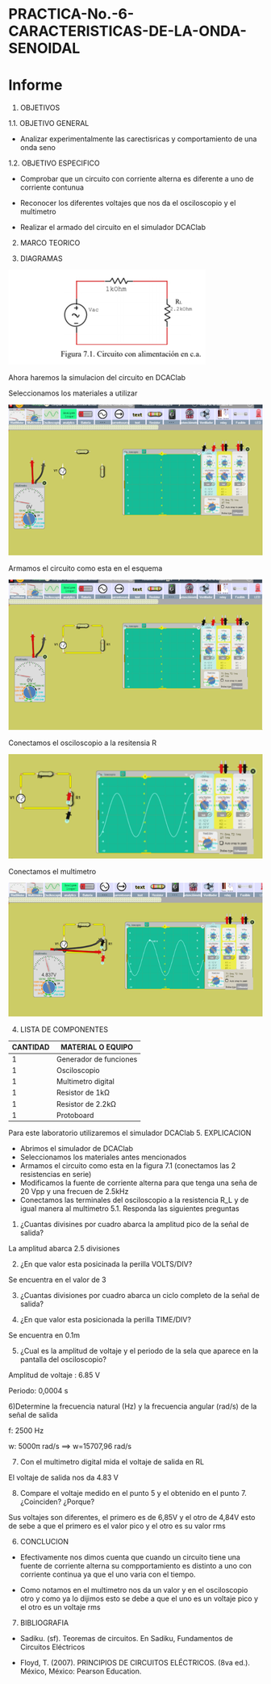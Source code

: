 # PRACTICA-No.-6-CARACTERISTICAS-DE-LA-ONDA-SENOIDAL
# Informe 

1. OBJETIVOS 

1.1. OBJETIVO GENERAL

- Analizar experimentalmente las carectisricas y comportamiento de una onda seno 

 1.2. OBJETIVO ESPECIFICO

-  Comprobar que un circuito con corriente alterna es diferente a uno de corriente contunua

- Reconocer los diferentes voltajes que nos da el osciloscopio y el multimetro

- Realizar el armado del circuito en el simulador DCAClab

2. MARCO TEORICO


3. DIAGRAMAS

![.](IMG/CA.png)

Ahora haremos la simulacion del circuito en DCAClab

Seleccionamos los materiales a utilizar

![.](IMG/1.png)

Armamos el circuito como esta en el esquema

![.](IMG/2.png)

Conectamos el osciloscopio a la resitensia R

![.](IMG/osc4.png)

Conectamos el multimetro

![.](IMG/3.png)

4. LISTA DE COMPONENTES

| CANTIDAD|MATERIAL O EQUIPO|
| ----- | ---- |
|1|Generador de funciones|
|1|Osciloscopio|
|1|Multimetro digital |
|1|Resistor de 1kΩ|
|1|Resistor de 2.2kΩ|
|1|Protoboard|
Para este laboratorio utilizaremos el simulador DCAClab
5. EXPLICACION 

- Abrimos el simulador de DCAClab
- Seleccionamos los materiales antes mencionados 
- Armamos el circuito como esta en la figura 7.1 (conectamos las 2 resistencias en serie)
- Modificamos la fuente de corriente alterna para que tenga una seña de 20 Vpp y una frecuen de 2.5kHz
-  Conectamos las terminales del osciloscopio  a la resistencia R_L y de igual manera al multimetro
5.1. Responda las siguientes preguntas

1) ¿Cuantas divisines por cuadro abarca la amplitud pico de la señal de salida? 

La amplitud abarca 2.5 divisiones

2) ¿En que valor esta posicinada la perilla VOLTS/DIV?

Se encuentra en el valor de 3

3) ¿Cuantas divisiones por cuadro abarca un ciclo completo de la señal de salida?



4) ¿En que valor esta posicionada la perilla TIME/DIV?

Se encuentra en 0.1m

5) ¿Cual es la amplitud de voltaje y el periodo de la sela que aparece en la pantalla del osciloscopio?

  Amplitud de voltaje : 6.85 V
  
  Periodo: 0,0004 s
  
6)Determine la frecuencia natural (Hz) y la frecuencia angular (rad/s) de la señal de salida
  
  f: 2500 Hz
  
  w: 5000π rad/s ==> w=15707,96 rad/s
   
7) Con el multimetro digital mida el voltaje de salida en RL

El voltaje de salida nos da 4.83 V

8) Compare el voltaje medido en el punto 5 y el obtenido en el punto 7.
¿Coinciden? ¿Porque?

Sus voltajes  son diferentes, el primero es de 6,85V y el otro de 4,84V esto de sebe a que el primero es el valor pico y el otro es su valor rms

6. CONCLUCION

- Efectivamente nos dimos cuenta que cuando  un circuito tiene una fuente de corriente alterna su compportamiento es distinto a uno con corriente continua ya que el uno varia con el tiempo.

-  Como notamos en el multimetro nos da un valor y en el osciloscopio otro y como ya lo dijimos esto se debe a que el uno es un voltaje pico y el otro es un voltaje rms


7. BIBLIOGRAFIA

- Sadiku. (sf). Teoremas de circuitos. En Sadiku, Fundamentos de Circuitos Eléctricos

- Floyd, T. (2007). PRINCIPIOS DE CIRCUITOS ELÉCTRICOS. (8va ed.). México, México: Pearson Education.
